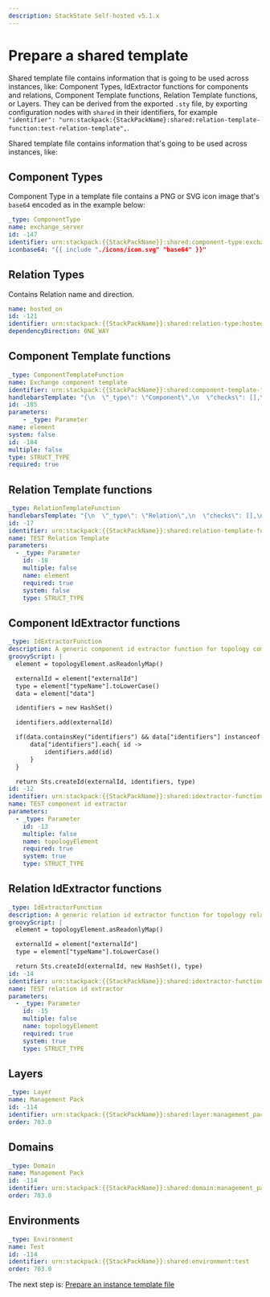 ```yaml
---
description: StackState Self-hosted v5.1.x 
---
```


# Prepare a shared template

Shared template file contains information that is going to be used across instances, like: Component Types, IdExtractor functions for components and relations, Component Template functions, Relation Template functions, or Layers. They can be derived from the exported `.sty` file, by exporting configuration nodes with `shared` in their identifiers, for example `"identifier": "urn:stackpack:{StackPackName}:shared:relation-template-function:test-relation-template",`.

Shared template file contains information that's going to be used across instances, like:

## Component Types

Component Type in a template file contains a PNG or SVG icon image that's `base64` encoded as in the example below:

```yaml
_type: ComponentType
name: exchange_server
id: -147
identifier: urn:stackpack:{{StackPackName}}:shared:component-type:exchange-server
iconbase64: "{{ include "./icons/icon.svg" "base64" }}"
```

## Relation Types

Contains Relation name and direction.

```yaml
name: hosted_on
id: -121
identifier: urn:stackpack:{{StackPackName}}:shared:relation-type:hosted_on
dependencyDirection: ONE_WAY
```

## Component Template functions

```yaml
_type: ComponentTemplateFunction
name: Exchange component template
identifier: urn:stackpack:{{StackPackName}}:shared:component-template-function:exchange-component-template
handlebarsTemplate: "{\n  \"_type\": \"Component\",\n  \"checks\": [],\n  \"streams\": [],\n  \"labels\": \{{#if element.data.labels\}}[\n    \{{# join element.data.labels \",\" \}}\n    {\n      \"_type\": \"Label\",\n      \"name\": \"\{{ this \}}\"\n    }\n    \{{/ join \}}\n  ]\{{else\}}[]\{{/if\}},\n  \"name\": \"\{{#if element.data.name\}}\{{ element.data.name \}}\{{else\}}\{{ element.externalId \}}\{{/if\}}\",\n\{{#if element.data.description\}}\"description\": \"\{{ element.data.description \}}\",\{{/if\}}\n\"type\" : \{{ getOrCreate \"ComponentType\" element.type.name \"Exchange component\" \}},\n  \"version\": \"\{{ element.data.version \}}\",\n  \"layer\": \{{ getOrCreate \"Layer\" element.data.layer \"Exchange Orgnization\" \}},\n  \"domain\": \{{ getOrCreate \"Domain\" element.data.domain \"TEST\" \}},\n  \"environments\": [\n    \{{ getOrCreate \"Environment\" element.data.environment \"Production\" \}}\n  ]\n}\n"
id: -185
parameters:
    - _type: Parameter
name: element
system: false
id: -184
multiple: false
type: STRUCT_TYPE
required: true

```

## Relation Template functions

```yaml
_type: RelationTemplateFunction
handlebarsTemplate: "{\n  \"_type\": \"Relation\",\n  \"checks\": [],\n  \"streams\": [],\n  \"labels\": [],\n  \"name\": \"\{{ element.name \}}\",\n  \"description\": \"\{{ element.description \}}\",\n  \"type\": \{{ getOrCreate \"RelationType\" element.type.name \"test-generic-relation\" \}},\n  \"dependencyDirection\": \"ONE_WAY\",\n  \"source\": \{{ element.sourceId \}},\n  \"target\": \{{ element.targetId \}}\n}\n"
id: -17
identifier: urn:stackpack:{{StackPackName}}:shared:relation-template-function:relation-template
name: TEST Relation Template
parameters:
  - _type: Parameter
    id: -18
    multiple: false
    name: element
    required: true
    system: false
    type: STRUCT_TYPE
```

## Component IdExtractor functions

```yaml
_type: IdExtractorFunction
description: A generic component id extractor function for topology component elements.
groovyScript: |
  element = topologyElement.asReadonlyMap()

  externalId = element["externalId"]
  type = element["typeName"].toLowerCase()
  data = element["data"]

  identifiers = new HashSet()

  identifiers.add(externalId)

  if(data.containsKey("identifiers") && data["identifiers"] instanceof List<String>) {
      data["identifiers"].each{ id ->
          identifiers.add(id)
      }
  }

  return Sts.createId(externalId, identifiers, type)
id: -12
identifier: urn:stackpack:{{StackPackName}}:shared:idextractor-function:component-id-extractor
name: TEST component id extractor
parameters:
  - _type: Parameter
    id: -13
    multiple: false
    name: topologyElement
    required: true
    system: true
    type: STRUCT_TYPE

```

## Relation IdExtractor functions

```yaml
_type: IdExtractorFunction
description: A generic relation id extractor function for topology relation elements.
groovyScript: |
  element = topologyElement.asReadonlyMap()

  externalId = element["externalId"]
  type = element["typeName"].toLowerCase()

  return Sts.createId(externalId, new HashSet(), type)
id: -14
identifier: urn:stackpack:{{StackPackName}}:shared:idextractor-function:relation-id-extractor
name: TEST relation id extractor
parameters:
  - _type: Parameter
    id: -15
    multiple: false
    name: topologyElement
    required: true
    system: true
    type: STRUCT_TYPE
```

## Layers

```yaml
_type: Layer
name: Management Pack
id: -114
identifier: urn:stackpack:{{StackPackName}}:shared:layer:management_pack
order: 703.0
```

## Domains

```yaml
_type: Domain
name: Management Pack
id: -114
identifier: urn:stackpack:{{StackPackName}}:shared:domain:management_pack
order: 703.0

```

## Environments

```yaml
_type: Environment
name: Test
id: -114
identifier: urn:stackpack:{{StackPackName}}:shared:environment:test
order: 703.0
```

The next step is: [Prepare an instance template file](prepare_instance_template_file.md)

